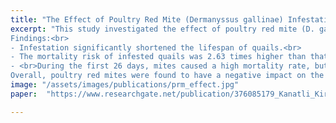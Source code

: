```yaml
---
title: "The Effect of Poultry Red Mite (Dermanyssus gallinae) Infestation on the Viability of Japanese Quail"
excerpt: "This study investigated the effect of poultry red mite (D. gallinae) infestation on the viability of quails. The experiment was conducted using 800 Japanese quails and repeated four times. Half of the quails were in the control group, while the other half were exposed to mite infestation.<br>
Findings:<br>
- Infestation significantly shortened the lifespan of quails.<br>
- The mortality risk of infested quails was 2.63 times higher than that of non-infested quails.<br>
- <br>During the first 26 days, mites caused a high mortality rate, but after day 26, despite an increase in mite density per individual, their lethal effect diminished.<br>
Overall, poultry red mites were found to have a negative impact on the viability of sexually immature quails."
image: "/assets/images/publications/prm_effect.jpg"
paper:  "https://www.researchgate.net/publication/376085179_Kanatli_Kirmizi_Akari_Dermanyssus_gallinae_Enfestasyonunun_Japon_Bildircini_Palazlarinin_Yasama_Gucu_Uzerine_Etkisi_The_Effect_of_Poultry_Red_Mite_Dermanyssus_gallinae_Infestation_on_the_Viability_of_)"

---
```


